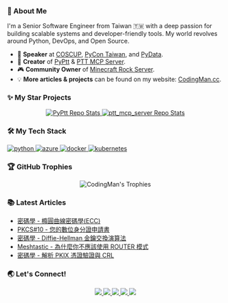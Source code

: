 ### 👋 About Me

I'm a Senior Software Engineer from Taiwan 🇹🇼 with a deep passion for building scalable systems and developer-friendly tools. My world revolves around Python, DevOps, and Open Source.

* 🎤 **Speaker** at [COSCUP](https://coscup.org/2020/zh-TW/agenda/CFNNFA), [PyCon Taiwan](https://tw.pycon.org/2020/zh-hant/conference/talk/1124347947245371715/), and [PyData](https://pydata.org/taipei2020/program/talk-2/).
* 🚀 **Creator** of [PyPtt](https://github.com/PyPtt/PyPtt) & [PTT MCP Server](https://github.com/PyPtt/ptt_mcp_server).
* 🎮 **Community Owner** of [Minecraft Rock Server](https://rock-mc.com/).
* 💡 **More articles & projects** can be found on my website: [CodingMan.cc](https://codingman.cc).

### ✨ My Star Projects
<p align="center">
<a href="https://github.com/PyPtt/PyPtt" target="_blank">
  <img src="https://github-readme-stats.vercel.app/api/pin/?username=PyPtt&repo=PyPtt&theme=dracula" alt="PyPtt Repo Stats"/>
</a>
<a href="https://github.com/PyPtt/ptt_mcp_server" target="_blank">
  <img src="https://github-readme-stats.vercel.app/api/pin/?username=PyPtt&repo=ptt_mcp_server&theme=dracula" alt="ptt_mcp_server Repo Stats"/>
</a>
</p>

### 🛠️ My Tech Stack

<p align="left">
  <a href="https://www.python.org" target="_blank"> <img src="https://img.shields.io/badge/Python-3776AB?style=for-the-badge&logo=python&logoColor=white" alt="python"/> </a>
  <a href="https://azure.microsoft.com" target="_blank"> <img src="https://img.shields.io/badge/Azure-0078D4?style=for-the-badge&logo=microsoftazure&logoColor=white" alt="azure"/> </a>
  <a href="https://www.docker.com/" target="_blank"> <img src="https://img.shields.io/badge/Docker-2496ED?style=for-the-badge&logo=docker&logoColor=white" alt="docker"/> </a>
  <a href="https://kubernetes.io" target="_blank"> <img src="https://img.shields.io/badge/Kubernetes-326CE5?style=for-the-badge&logo=kubernetes&logoColor=white" alt="kubernetes"/> </a>
</p>

### 🏆 GitHub Trophies

<p align="center">
  <img src="https://github-profile-trophy.vercel.app/?username=pttCodingMan&theme=dracula&column=7" alt="CodingMan's Trophies"/>
</p>

### 📚 Latest Articles
<!-- BLOG-POST-LIST:START -->
- [密碼學 - 橢圓曲線密碼學(ECC)](https://codingman.cc/cryptography-ecc)
- [PKCS#10 - 您的數位身分證申請書](https://codingman.cc/pkcs10-your-digital-identity-certificate-request)
- [密碼學 - Diffie-Hellman 金鑰交換演算法](https://codingman.cc/diffie-hellman-key-exchange)
- [Meshtastic - 為什麼你不應該使用 ROUTER 模式](https://codingman.cc/meshtastic-why-you-should-not-use-router-mode)
- [密碼學 - 解析 PKIX 憑證驗證與 CRL](https://codingman.cc/pkix-certificate-validation-and-crl)
<!-- BLOG-POST-LIST:END -->

### 🌏 Let's Connect!
<p align="center">
  <a href="https://www.linkedin.com/in/codingman/" target="_blank">
    <img src="https://img.shields.io/badge/LinkedIn-0A66C2?style=for-the-badge&logo=linkedin&logoColor=white">
  </a>
  <a href="https://codingman.cc" target="_blank">
    <img src="https://img.shields.io/badge/Website-codingman.cc-blue?style=for-the-badge&logo=firefox-browser">
  </a>
  <a href="https://twitter.com/PttCodingMan" target="_blank">
    <img src="https://img.shields.io/badge/Twitter-PttCodingMan-1DA1F2?style=for-the-badge&logo=twitter">
  </a>
  <a href="mailto:pttcodingman@gmail.com">
    <img src="https://img.shields.io/badge/Email-pttcodingman@gmail.com-D14836?style=for-the-badge&logo=gmail">
  </a>
  <a href="https://t.me/PttCodingMan" target="_blank">
    <img src="https://img.shields.io/badge/Telegram-PttCodingMan-26A5E4?style=for-the-badge&logo=telegram">
  </a>
</p>
